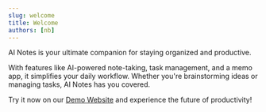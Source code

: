 ```yaml
---
slug: welcome
title: Welcome
authors: [nb]
---
```


AI Notes is your ultimate companion for staying organized and productive.

<!-- truncate -->

With features like AI-powered note-taking, task management, and a memo app, it simplifies your daily workflow. Whether you're brainstorming ideas or managing tasks, AI Notes has you covered.

Try it now on our [Demo Website](https://demo.ai-notes.xyz) and experience the future of productivity!